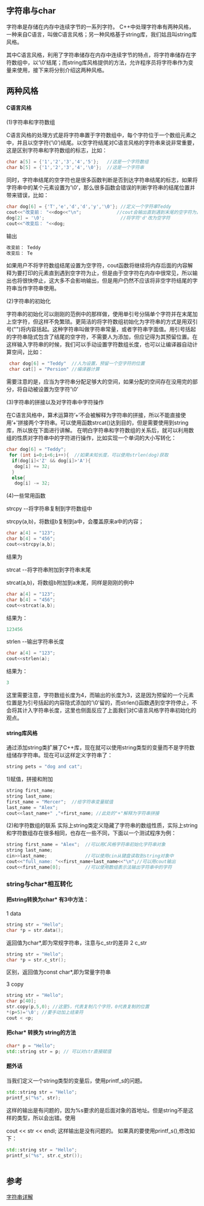 ## 字符串与char

字符串是存储在内存中连续字节的一系列字符。 C++中处理字符串有两种风格，一种来自C语言，叫做C语言风格；另一种风格基于string库，我们姑且叫string库风格。

其中C语言风格，利用了字符串储存在内存中连续字节的特点，将字符串储存在字符数组中，以‘\0’结尾；而string库风格提供的方法，允许程序员将字符串作为变量来使用，接下来将分别介绍这两种风格。

## 两种风格

#### C语言风格

(1)字符串和字符数组

C语言风格的处理方式是将字符串置于字符数组中，每个字符位于一个数组元素之中，并且以空字符(’\0’)结尾。以空字符结尾对C语言风格的字符串来说非常重要，这是区别字符串和字符数组的标志，比如：
```cpp
char a[5] = {'1','2','3','4','5'};   //这是一个字符数组
char b[5] = {'1','2','3','4','\0'};  //这是一个字符串
```


同时，字符串结尾的空字符也是很多函数判断是否到达字符串结尾的标志，如果将字符串中的某个元素设置为’\0’，那么很多函数会错误的判断字符串的结尾位置并带来错误，比如：
```cpp
char dog[6] = {'T','e','d','d','y','\0'}; //定义一个字符串Teddy
cout<<"改变前： "<<dog<<"\n";             //cout会输出直到遇到末尾的空字符为止
dog[2] = '\0';                            //将字符'd'改为空字符
cout<<"改变后： "<<dog;
```
输出
```cpp
改变前： Teddy
改变后： Te
```
如果用户不将字符数组结尾设置为空字符，cout函数将继续将内存后面的内容解释为要打印的元素直到遇到空字符为止，但是由于空字符在内存中很常见，所以输出也将很快停止，这大多不会影响输出，但是用户仍然不应该将非空字符结尾的字符串当作字符串使用。

(2)字符串的初始化

字符串的初始化可以刚刚的范例中的那样做，使用单引号分隔单个字符并在末尾加上空字符，但这样不免繁琐。更简洁的将字符数组初始化为字符串的方式是用双引号("")将内容括起。这种字符串叫做字符串常量，或者字符串字面值。用引号括起的字符串隐式包含了结尾的空字符，不需要人为添加，但应记得为其预留位置。在这样输入字符串的时候，我们可以手动设置字符数组长度，也可以让编译器自动计算空间，比如：
```cpp
 char dog[6] = "Teddy"  //人为设置，预留一个空字符的位置
 char cat[] = "Persion" //编译器计算 
```
需要注意的是，应当为字符串分配足够大的空间，如果分配的空间存在没用完的部分，将自动被设置为空字符’\0’

(3)字符串的拼接以及对字符串中字符操作

在C语言风格中，算术运算符’+‘不会被解释为字符串的拼接，所以不能直接使用’+'拼接两个字符串。可以使用函数strcat()达到目的，但是需要使用到string库，所以放在下面进行讲解。
在明白字符串和字符数组的关系后，就可以利用数组的性质对字符串中的字符进行操作，比如实现一个单词的大小写转化：
```cpp
char dog[6] = "Teddy"; 
 for (int i=0;i<6;i++){  //如果未知长度，可以使用strlen(dog)获取
  if(dog[i]<'Z' && dog[i]>'A'){
   dog[i] += 32;
  }
  else{
   dog[i] -= 32;
```
(4)一些常用函数

strcpy --将字符串复制到字符数组中

strcpy(a,b)，将数组b复制到a中，会覆盖原来a中的内容；
```cpp
char a[4] = "123";
char b[4] = "456";
cout<<strcpy(a,b);
```
结果为

strcat --将字符串附加到字符串末尾

strcat(a,b)，将数组b附加到a末尾，同样是刚刚的例中
```cpp
char a[4] = "123";
char b[4] = "456";
cout<<strcat(a,b);
```
结果为：
```cpp
123456
```
strlen --输出字符串长度
```cpp
char a[4] = "123";
cout<<strlen(a);
```
结果为：
```cpp
3
```
这里需要注意，字符数组长度为4，而输出的长度为3，这是因为预留的一个元素位置是为引号括起的内容隐式添加的’\0’留的，而strlen()函数遇到空字符停止，不会将其计入字符串长度，这里也侧面反应了上面我们对C语言风格字符串初始化的观点。

#### string库风格
通过添加string类扩展了C++库，现在就可以使用string类型的变量而不是字符数组储存字符串。现在可以这样定义字符串了：
```cpp
string pets = "dog and cat";
```
1)赋值，拼接和附加
```cpp
string first_name;
string last_name;
first_name = "Mercer";  //给字符串变量赋值
last_name = "Alex";
cout<<last_name+" ,"+first_name; //此处的"+"解释为字符串拼接
```
(2)和字符数组的联系
实际上string类定义隐藏了字符串的数组性质，实际上string和字符数组存在很多相同，也存在一些不同，下面以一个测试程序为例：
```cpp
string first_name = "Alex";  //可以用C风格字符串初始化字符串对象
string last_name;
cin>>last_name;              //可以使用cin从键盘读取到string对象中
cout<<"full_name: "<<first_name+last_name<<"\n";//可以用cout输出
cout<<first_name[0];         //可以使用数组表示法输出字符串中的字符
```

### string与char*相互转化

#### 把string转换为char* 有3中方法：
1 data
```cpp
string str = "Hello";
char *p = str.data();
```
返回值为char*,即为常规字符串，注意与c_str的差异
2 c_str
```cpp
string str = "Hello";
char *p = str.c_str();
```
区别，返回值为const char*,即为常量字符串

3 copy
```cpp
string str = "Hello";
char p[40];
str.copy(p,5,0); //这里5，代表复制几个字符，0代表复制的位置
*(p+5)='\0'; //要手动加上结束符
cout < <p;
```
#### 把char* 转换为 string的方法
```cpp
char* p = "Hello";
std::string str = p; // 可以对str直接赋值
```

#### 题外话

当我们定义一个string类型的变量后，使用printf_s的问题。
```cpp
std::string str = "Hello";
printf_s("%s", str);
```
这样的输出是有问题的，因为%s要求的是后面对象的首地址。但是string不是这样的类型，所以会出错。使用

cout << str << endl; 这样输出是没有问题的。
如果真的要使用printf_s(),修改如下：
```cpp
std::string str = "Hello";
printf_s("%s", str.c_str());
```
```cpp
```

## 参考
[字符串详解](https://blog.csdn.net/qq_46018836/article/details/105685783)
